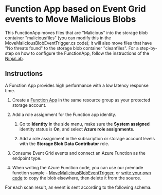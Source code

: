 # Function App based on Event Grid events to Move Malicious Blobs

This FunctionApp moves files that are "Malicious" into the storage blob container "maliciousfiles" (you can modify this in the MoveMaliciousBlobEventTrigger.cs code); it will also move files that have "No threats found" to the storage blob container "cleanfiles". For a step-by-step on how to configure the FunctionApp, follow the instructions of the [NinjaLab](https://github.com/Azure/Microsoft-Defender-for-Cloud/blob/main/Labs/Modules/Module%2019%20-%20Defender%20for%20Storage.md#%EF%B8%8F-exercise-10-function-app-based-on-event-grid-events). 


## Instructions
A Function App provides high performance with a low latency response time.

1. Create a [Function App](https://learn.microsoft.com/en-us/azure/azure-functions/functions-overview?pivots=programming-language-csharp) in the same resource group as your protected storage account.

1. Add a role assignment for the Function app identity.

    1. Go to **Identity** in the side menu, make sure the **System assigned** identity status is **On**, and select **Azure role assignments**.

    1. Add a role assignment in the subscription or storage account levels with the **Storage Blob Data Contributor** role.

1. Consume Event Grid events and connect an Azure Function as the endpoint type.

1. When writing the Azure Function code, you can use our premade function sample - [MoveMaliciousBlobEventTrigger](https://github.com/Azure/Microsoft-Defender-for-Cloud/blob/main/Workflow%20automation/Move%20Malicious%20Blob%20FunctionApp%20Defender%20for%20Storage/MoveMaliciousBlobEventTrigger.cs), or [write your own code](https://learn.microsoft.com/en-us/azure/storage/blobs/storage-blob-copy) to copy the blob elsewhere, then delete it from the source.

For each scan result, an event is sent according to the following schema.
